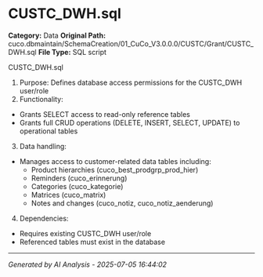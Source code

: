 # CUSTC_DWH.sql

**Category:** Data
**Original Path:** cuco.dbmaintain/SchemaCreation/01_CuCo_V3.0.0.0/CUSTC/Grant/CUSTC_DWH.sql
**File Type:** SQL script

CUSTC_DWH.sql
1. Purpose: Defines database access permissions for the CUSTC_DWH user/role
2. Functionality:
- Grants SELECT access to read-only reference tables
- Grants full CRUD operations (DELETE, INSERT, SELECT, UPDATE) to operational tables
3. Data handling:
- Manages access to customer-related data tables including:
  - Product hierarchies (cuco_best_prodgrp_prod_hier)
  - Reminders (cuco_erinnerung)
  - Categories (cuco_kategorie)
  - Matrices (cuco_matrix)
  - Notes and changes (cuco_notiz, cuco_notiz_aenderung)
4. Dependencies:
- Requires existing CUSTC_DWH user/role
- Referenced tables must exist in the database

---
*Generated by AI Analysis - 2025-07-05 16:44:02*
